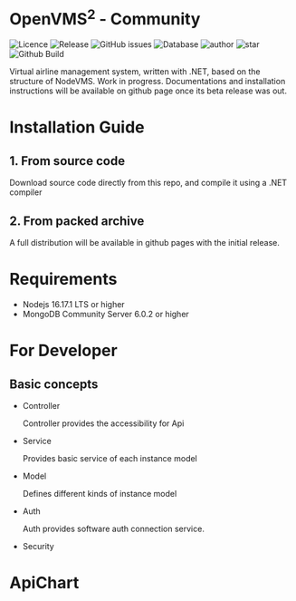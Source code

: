 # OpenVMS<sup>2</sup> - Community
![Licence](https://img.shields.io/badge/license-GPL--3-green?logo=gitee&style=flat-square) 
![Release](https://img.shields.io/badge/release-null-blue?logo=gitee&style=flat-square) 
![GitHub issues](https://img.shields.io/github/issues/Ericple/OpenVMS?logo=github&style=flat-square) 
![Database](https://img.shields.io/badge/database-MongoDB-blue?style=flat-square&logo=mongodb) 
![author](https://img.shields.io/badge/OpenVMS-Ericple|Peercat-blue?style=flat-square)
![star](https://img.shields.io/github/stars/Ericple/OpenVMS?logo=github&style=flat-square)
![Github Build](https://img.shields.io/github/workflow/status/Ericple/OpenVMS/.NET?style=flat-square)

Virtual airline management system, written with .NET, based on the structure of NodeVMS.
Work in progress. Documentations and installation instructions will be available on github
page once its beta release was out.

# Installation Guide

## 1. From source code

Download source code directly from this repo, and compile it
using a .NET compiler

## 2. From packed archive

A full distribution will be available in github pages with the initial release.

# Requirements

- Nodejs 16.17.1 LTS or higher
- MongoDB Community Server 6.0.2 or higher

# For Developer

## Basic concepts

- Controller

    Controller provides the accessibility for
Api
- Service

    Provides basic service of each instance model
- Model

    Defines different kinds of instance model
- Auth

    Auth provides software auth connection service.
- Security

# ApiChart

